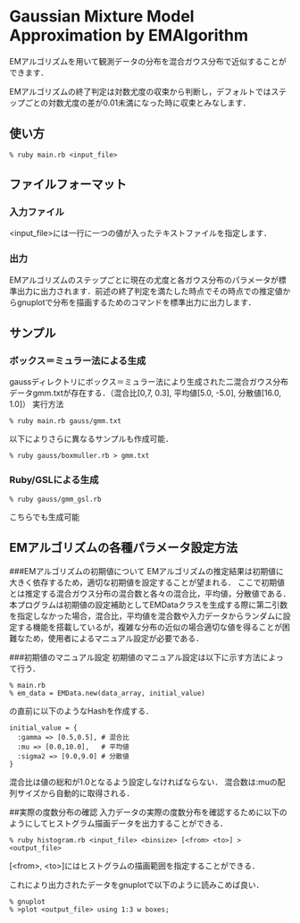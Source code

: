 # Gaussian Mixture Model Approximation by EMAlgorithm
EMアルゴリズムを用いて観測データの分布を混合ガウス分布で近似することができます．

EMアルゴリズムの終了判定は対数尤度の収束から判断し，デフォルトではステップごとの対数尤度の差が0.01未満になった時に収束とみなします．



## 使い方
    % ruby main.rb <input_file>

## ファイルフォーマット
### 入力ファイル
\<input_file>には一行に一つの値が入ったテキストファイルを指定します．

### 出力
EMアルゴリズムのステップごとに現在の尤度と各ガウス分布のパラメータが標準出力に出力されます．前述の終了判定を満たした時点でその時点での推定値からgnuplotで分布を描画するためのコマンドを標準出力に出力します．

## サンプル
### ボックス＝ミュラー法による生成
gaussディレクトリにボックス＝ミュラー法により生成された二混合ガウス分布データgmm.txtが存在する．（混合比[0,7, 0.3], 平均値[5.0, -5.0], 分散値[16.0, 1.0]）
実行方法

    % ruby main.rb gauss/gmm.txt

以下によりさらに異なるサンプルも作成可能．

    % ruby gauss/boxmuller.rb > gmm.txt

### Ruby/GSLによる生成

    % ruby gauss/gmm_gsl.rb

こちらでも生成可能

## EMアルゴリズムの各種パラメータ設定方法
###EMアルゴリズムの初期値について
EMアルゴリズムの推定結果は初期値に大きく依存するため，適切な初期値を設定することが望まれる．
ここで初期値とは推定する混合ガウス分布の混合数と各々の混合比，平均値，分散値である．
本プログラムは初期値の設定補助としてEMDataクラスを生成する際に第二引数を指定しなかった場合，混合比，平均値を混合数や入力データからランダムに設定する機能を搭載しているが，複雑な分布の近似の場合適切な値を得ることが困難なため，使用者によるマニュアル設定が必要である．


###初期値のマニュアル設定
初期値のマニュアル設定は以下に示す方法によって行う．

    % main.rb
    % em_data = EMData.new(data_array, initial_value)
	
の直前に以下のようなHashを作成する．

    initial_value = {
      :gamma => [0.5,0.5], # 混合比
      :mu => [0.0,10.0],   # 平均値
      :sigma2 => [9.0,9.0] # 分散値
    }

混合比は値の総和が1.0となるよう設定しなければならない．
混合数は:muの配列サイズから自動的に取得される．

##実際の度数分布の確認
入力データの実際の度数分布を確認するために以下のようにしてヒストグラム描画データを出力することができる．

    % ruby histogram.rb <input_file> <binsize> [<from> <to>] > <output_file>

[\<from>, \<to>]にはヒストグラムの描画範囲を指定することができる．

これにより出力されたデータをgnuplotで以下のように読みこめば良い．

    % gnuplot
    % >plot <output_file> using 1:3 w boxes;
